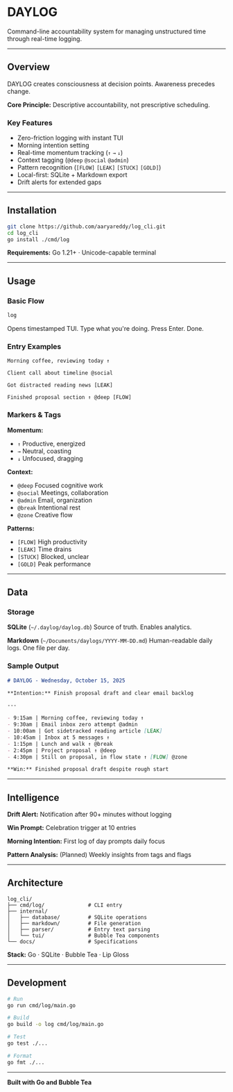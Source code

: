 # DAYLOG

Command-line accountability system for managing unstructured time through real-time logging.

---

## Overview

DAYLOG creates consciousness at decision points. Awareness precedes change.

**Core Principle:** Descriptive accountability, not prescriptive scheduling.

### Key Features

- Zero-friction logging with instant TUI
- Morning intention setting
- Real-time momentum tracking (`↑` `→` `↓`)
- Context tagging (`@deep` `@social` `@admin`)
- Pattern recognition (`[FLOW]` `[LEAK]` `[STUCK]` `[GOLD]`)
- Local-first: SQLite + Markdown export
- Drift alerts for extended gaps

---

## Installation

```bash
git clone https://github.com/aaryareddy/log_cli.git
cd log_cli
go install ./cmd/log
```

**Requirements:** Go 1.21+ · Unicode-capable terminal

---

## Usage

### Basic Flow

```bash
log
```

Opens timestamped TUI. Type what you're doing. Press Enter. Done.

### Entry Examples

```
Morning coffee, reviewing today ↑
```

```
Client call about timeline @social
```

```
Got distracted reading news [LEAK]
```

```
Finished proposal section ↑ @deep [FLOW]
```

### Markers & Tags

**Momentum:**
- `↑` Productive, energized
- `→` Neutral, coasting
- `↓` Unfocused, dragging

**Context:**
- `@deep` Focused cognitive work
- `@social` Meetings, collaboration
- `@admin` Email, organization
- `@break` Intentional rest
- `@zone` Creative flow

**Patterns:**
- `[FLOW]` High productivity
- `[LEAK]` Time drains
- `[STUCK]` Blocked, unclear
- `[GOLD]` Peak performance

---

## Data

### Storage

**SQLite** (`~/.daylog/daylog.db`)
Source of truth. Enables analytics.

**Markdown** (`~/Documents/daylogs/YYYY-MM-DD.md`)
Human-readable daily logs. One file per day.

### Sample Output

```markdown
# DAYLOG - Wednesday, October 15, 2025

**Intention:** Finish proposal draft and clear email backlog

---

- 9:15am | Morning coffee, reviewing today ↑
- 9:30am | Email inbox zero attempt @admin
- 10:00am | Got sidetracked reading article [LEAK]
- 10:45am | Inbox at 5 messages ↑
- 1:15pm | Lunch and walk ↑ @break
- 2:45pm | Project proposal ↑ @deep
- 4:30pm | Still on proposal, in flow state ↑ [FLOW] @zone

**Win:** Finished proposal draft despite rough start
```

---

## Intelligence

**Drift Alert:** Notification after 90+ minutes without logging

**Win Prompt:** Celebration trigger at 10 entries

**Morning Intention:** First log of day prompts daily focus

**Pattern Analysis:** (Planned) Weekly insights from tags and flags

---

## Architecture

```
log_cli/
├── cmd/log/              # CLI entry
├── internal/
│   ├── database/         # SQLite operations
│   ├── markdown/         # File generation
│   ├── parser/           # Entry text parsing
│   └── tui/              # Bubble Tea components
└── docs/                 # Specifications
```

**Stack:** Go · SQLite · Bubble Tea · Lip Gloss

---

## Development

```bash
# Run
go run cmd/log/main.go

# Build
go build -o log cmd/log/main.go

# Test
go test ./...

# Format
go fmt ./...
```

---

**Built with Go and Bubble Tea**

